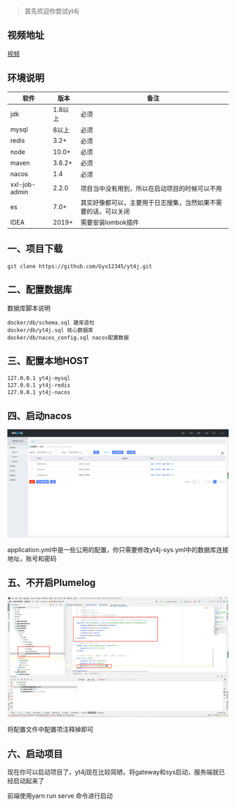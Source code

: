 
> 首先欢迎你尝试yt4j

## 视频地址

[视频](https://www.bilibili.com/video/BV1J64y1U7r2/)

## 环境说明

| 软件          | 版本    | 备注                                                         |
| ------------- | ------- | ------------------------------------------------------------ |
| jdk           | 1.8以上 | 必须                                                         |
| mysql         | 8以上   | 必须                                                         |
| redis         | 3.2+    | 必须                                                         |
| node          | 10.0+   | 必须                                                         |
| maven         | 3.6.2+  | 必须                                                         |
| nacos         | 1.4     | 必须                                                         |
| xxl-job-admin | 2.2.0   | 项目当中没有用到，所以在启动项目的时候可以不用               |
| es            | 7.0+    | 其实好像都可以，主要用于日志搜集，当然如果不需要的话，可以关闭 |
| IDEA          | 2019+   | 需要安装lombok插件                                           |

## 一、项目下载

~~~shell
git clone https://github.com/Gyv12345/yt4j.git
~~~

## 二、配置数据库

数据库脚本说明

~~~shell
docker/db/schema.sql 建库语句
docker/db/yt4j.sql 核心数据库
docker/db/nacos_config.sql nacos配置数据
~~~

## 三、配置本地HOST

~~~shell
127.0.0.1 yt4j-mysql
127.0.0.1 yt4j-redis
127.0.0.1 yt4j-nacos
~~~

## 四、启动nacos

![nacos](..\img\5.png)

application.yml中是一些公用的配置，你只需要修改yt4j-sys.yml中的数据库连接地址，账号和密码

## 五、不开启Plumelog

![Plumelog](..\img\6.png)

将配置文件中配置项注释掉即可

## 六、启动项目

现在你可以启动项目了，yt4j现在比较简陋，将gateway和sys启动，服务端就已经启动起来了

前端使用yarn run serve 命令进行启动

